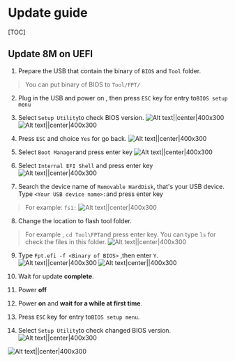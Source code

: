 # Update guide

[TOC]

## Update 8M on UEFI

1. Prepare the USB that contain the binary of `BIOS` and `Tool` folder.

> You can put binary of  BIOS to `Tool/FPT/`

2. Plug in the USB and power on , then press `ESC` key for entry to`BIOS setup menu`

3. Select `Setup Utility`to check BIOS version.
![Alt text||center|400x300](images/IMG_6827.jpg)
![Alt text||center|400x300](images/IMG_6825.jpg)

4. Press `ESC` and choice `Yes` for go back.
![Alt text||center|400x300](images/IMG_6817.jpg)

5. Select `Boot Manager`and press enter key
![Alt text||center|400x300](images/IMG_6834.jpg)

6. Select `Internal EFI Shell` and press enter key
![Alt text||center|400x300](images/IMG_6826.jpg)

7. Search the device name of `Removable HardDisk`, that's your USB device.
    Type `<Your USB device name>:`and press enter key

> For example: `fs1:`
![Alt text||center|400x300](images/IMG_6835.jpg)

8. Change the location to flash tool folder.

> For example , `cd Tool\FPT`and press enter key.
> You can type `ls` for check the files in this folder.
![Alt text||center|400x300](images/IMG_6824.jpg)

9. Type `Fpt.efi -f <Binary of BIOS>` ,then enter `Y`.
![Alt text||center|400x300](images/IMG_6833.jpg)
![Alt text|center||400x300](images/IMG_6820.jpg)

10. Wait for update **complete**.

11. Power **off**

12. Power **on** and **wait for a while at first time**.

13. Press `ESC` key for entry to`BIOS setup menu`.

14. Select `Setup Utility`to check changed BIOS version.
![Alt text||center|400x300](images/IMG_6827.jpg)

![Alt text||center|400x300](images/IMG_6822.jpg)
